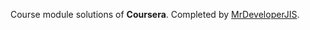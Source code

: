 Course module solutions of **Coursera**. Completed by [MrDeveloperJIS](https://github.com/MrDeveloperJIS).
